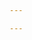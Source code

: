 ```yaml
---

---
```


<link rel="import" href="/bower_components/polymer/polymer.html">

<link rel="import" href="/bower_components/paper-styles/demo-pages.html">
<link rel="import" href="/bower_components/paper-menu/paper-menu.html">
<link rel="import" href="/bower_components/paper-menu/paper-submenu.html">
<link rel="import" href="/bower_components/paper-item/paper-item.html">
<link rel="import" href="/bower_components/paper-button/paper-button.html">
<link rel="import" href="/bower_components/iron-collapse/iron-collapse.html">
<link rel="import" href="/bower_components/iron-selector/iron-selector.html">

<dom-module id="navigation-bar">
  <template>
<style is="custom-style">
    .horizontal-section {
      padding: 0 !important;
    }

    .avatar {
      display: inline-block;
      width: 40px;
      height: 40px;
      border-radius: 50%;
      overflow: hidden;
      background: #ccc;
    }

    paper-item {
      --paper-item: {
        cursor: pointer;
      };
    }

    .sublist paper-item {
      padding-left: 30px;
    }

    .sublist2 paper-item {
      padding-left: 50px;
    }

    .paper-item-link {
    color: inherit;
    text-decoration: none;
  }
  </style>
    <iron-selector selected="[[page]]" attr-for-selected="name" class="drawer-list" role="navigation">
      <paper-menu attr-for-item-title="label" multi>
        {% assign groups = site.pages | where: "manual", "Liechtenauer" | group_by: "category" | sort: "name" %}
        {% for group in groups %}
        {% assign items = group.items | sort: "order" %}
        {% assign category_name = group.name | split: '. ' %}
        <paper-submenu>
          <paper-item class="menu-trigger">{{ category_name[1] }}</paper-item>
          <paper-menu class="menu-content sublist">
          {% for item in items %}
            <a class="paper-item-link" href="{{ item.url | remove: '.html' }}" tabindex="-1">
              <paper-item>{{item.title}}</paper-item>
            </a>
          {%endfor%}
          </paper-menu>
        </paper-submenu>
        {% endfor %}
      </paper-menu>
    </iron-selector>

  </template>

  <script>

    Polymer({

      is: 'navigation-bar'

    });

  </script>

</dom-module>